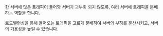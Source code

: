 한 서버에 많은 트래픽이 들어와 서버가 과부화 되지 않도록,
여러 서버에 트래픽을 분배하는 역할을 합니다.

로드밸런싱을 통해 들어오는 트래픽을 고르게 분배하여 서버의 부하를 분산시키고,
서버의 가용성을 높일 수 있습니다.
